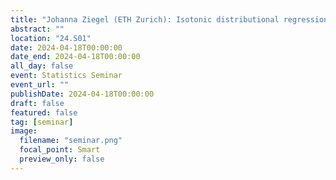 ```yaml
---
title: "Johanna Ziegel (ETH Zurich): Isotonic distributional regression and CRPS decompositions"
abstract: ""
location: "24.S01"
date: 2024-04-18T00:00:00
date_end: 2024-04-18T00:00:00
all_day: false
event: Statistics Seminar
event_url: ""
publishDate: 2024-04-18T00:00:00
draft: false
featured: false
tag: [seminar]
image:
  filename: "seminar.png"
  focal_point: Smart
  preview_only: false
---
```

